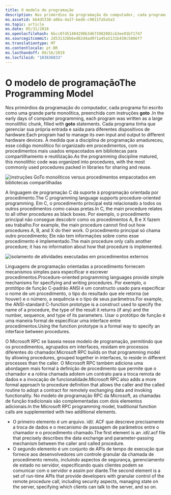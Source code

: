 ```yaml
---
title: O modelo de programação
description: Nos primórdios da programação do computador, cada programa foi escrito como uma grande parte monolítica, preenchida com instruções GoTo.
ms.assetid: b64d5338-a06a-4a27-bedb-c9011fa5a5a3
ms.topic: article
ms.date: 05/31/2018
ms.openlocfilehash: 6bcc0fd51404290b3d673982001cb3ee91bf1747
ms.sourcegitcommit: 2d531328b6ed82d4ad971a45a5131b430c5866f7
ms.translationtype: MT
ms.contentlocale: pt-BR
ms.lasthandoff: 09/16/2019
ms.locfileid: "103636033"
---
```

# <a name="the-programming-model"></a><span data-ttu-id="42537-103">O modelo de programação</span><span class="sxs-lookup"><span data-stu-id="42537-103">The Programming Model</span></span>

<span data-ttu-id="42537-104">Nos primórdios da programação do computador, cada programa foi escrito como uma grande parte monolítica, preenchida com instruções **goto** .</span><span class="sxs-lookup"><span data-stu-id="42537-104">In the early days of computer programming, each program was written as a large monolithic chunk, filled with **goto** statements.</span></span> <span data-ttu-id="42537-105">Cada programa tinha que gerenciar sua própria entrada e saída para diferentes dispositivos de hardware.</span><span class="sxs-lookup"><span data-stu-id="42537-105">Each program had to manage its own input and output to different hardware devices.</span></span> <span data-ttu-id="42537-106">À medida que a disciplina de programação amadureceu, esse código monolítico foi organizado em procedimentos, com os procedimentos mais usados empacotados em bibliotecas para compartilhamento e reutilização.</span><span class="sxs-lookup"><span data-stu-id="42537-106">As the programming discipline matured, this monolithic code was organized into procedures, with the most commonly used procedures packed in libraries for sharing and reuse.</span></span>

![instruções GoTo monolíticos versus procedimentos empacotados em bibliotecas compartilhadas](images/prog-a06.png)

<span data-ttu-id="42537-108">A linguagem de programação C dá suporte à programação orientada por procedimento.</span><span class="sxs-lookup"><span data-stu-id="42537-108">The C programming language supports procedure-oriented programming.</span></span> <span data-ttu-id="42537-109">Em C, o procedimento principal está relacionado a todos os outros procedimentos como caixas pretas.</span><span class="sxs-lookup"><span data-stu-id="42537-109">In C, the main procedure relates to all other procedures as black boxes.</span></span> <span data-ttu-id="42537-110">Por exemplo, o procedimento principal não consegue descobrir como os procedimentos A, B e X fazem seu trabalho.</span><span class="sxs-lookup"><span data-stu-id="42537-110">For example, the main procedure cannot find out how procedures A, B, and X do their work.</span></span> <span data-ttu-id="42537-111">O procedimento principal só chama outro procedimento; Ele não tem informações sobre como esse procedimento é implementado.</span><span class="sxs-lookup"><span data-stu-id="42537-111">The main procedure only calls another procedure; it has no information about how that procedure is implemented.</span></span>

![isolamento de atividades executadas em procedimentos externos](images/prog-a08.png)

<span data-ttu-id="42537-113">Linguagens de programação orientadas a procedimento fornecem mecanismos simples para especificar e escrever procedimentos.</span><span class="sxs-lookup"><span data-stu-id="42537-113">Procedure-oriented programming languages provide simple mechanisms for specifying and writing procedures.</span></span> <span data-ttu-id="42537-114">Por exemplo, o protótipo de função C-padrão ANSI é um constructo usado para especificar o nome de um procedimento, o tipo do resultado que ele retorna (se houver) e o número, a sequência e o tipo de seus parâmetros.</span><span class="sxs-lookup"><span data-stu-id="42537-114">For example, the ANSI-standard C-function prototype is a construct used to specify the name of a procedure, the type of the result it returns (if any) and the number, sequence, and type of its parameters.</span></span> <span data-ttu-id="42537-115">Usar o protótipo de função é uma maneira formal de especificar uma interface entre procedimentos.</span><span class="sxs-lookup"><span data-stu-id="42537-115">Using the function prototype is a formal way to specify an interface between procedures.</span></span>

<span data-ttu-id="42537-116">O Microsoft RPC se baseia nesse modelo de programação, permitindo que os procedimentos, agrupados em interfaces, residam em processos diferentes do chamador.</span><span class="sxs-lookup"><span data-stu-id="42537-116">Microsoft RPC builds on that programming model by allowing procedures, grouped together in interfaces, to reside in different processes than the caller.</span></span> <span data-ttu-id="42537-117">O Microsoft RPC também adiciona uma abordagem mais formal à definição de procedimento que permite que o chamador e a rotina chamada adotem um contrato para a troca remota de dados e a invocação de funcionalidade.</span><span class="sxs-lookup"><span data-stu-id="42537-117">Microsoft RPC also adds a more formal approach to procedure definition that allows the caller and the called routine to adopt a contract for remotely exchanging data and invoking functionality.</span></span> <span data-ttu-id="42537-118">No modelo de programação RPC da Microsoft, as chamadas de função tradicionais são complementadas com dois elementos adicionais.</span><span class="sxs-lookup"><span data-stu-id="42537-118">In the Microsoft RPC programming model, traditional function calls are supplemented with two additional elements.</span></span>

-   <span data-ttu-id="42537-119">O primeiro elemento é um arquivo. idl/. ACF que descreve precisamente a troca de dados e o mecanismo de passagem de parâmetros entre o chamador e o procedimento chamado.</span><span class="sxs-lookup"><span data-stu-id="42537-119">The first element is an .idl/.acf file that precisely describes the data exchange and parameter-passing mechanism between the caller and called procedure.</span></span>
-   <span data-ttu-id="42537-120">O segundo elemento é um conjunto de APIs de tempo de execução que fornece aos desenvolvedores um controle granular da chamada de procedimento remoto, incluindo aspectos de segurança, gerenciamento de estado no servidor, especificando quais clientes podem se comunicar com o servidor e assim por diante.</span><span class="sxs-lookup"><span data-stu-id="42537-120">The second element is a set of run-time APIs that provide developers with granular control of the remote procedure call, including security aspects, managing state on the server, specifying which clients can talk to the server, and so on.</span></span>

 

 




